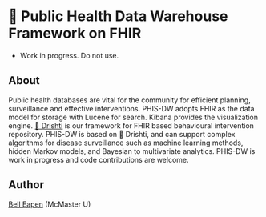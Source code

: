 # :hospital: Public Health Data Warehouse Framework on FHIR

* Work in progress. Do not use.

## About

Public health databases are vital for the community for efficient planning, surveillance and effective interventions. PHIS-DW adopts FHIR as the data model for storage with Lucene for search. Kibana provides the visualization engine. [:eyes: Drishti](https://github.com/E-Health/drishti) is our framework for FHIR based behavioural intervention repository. PHIS-DW is based on :eyes: Drishti, and can support complex algorithms for disease surveillance such as machine learning methods, hidden Markov models, and Bayesian to multivariate analytics. PHIS-DW is work in progress and code contributions are welcome.

## Author

[Bell Eapen](https://nuchange.ca) (McMaster U)
